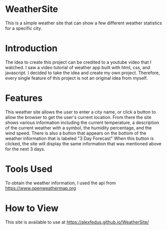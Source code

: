 # WeatherSite

This is a simple weather site that can show a few different  weather statistics for a specific city.

Introduction
============

The idea to create this project can be credited to a youtube video that I watched. I saw a video tutorial of weather app built with html, css, and javascript. I decided to take the idea and create my own project. Therefore, every single feature of this project is not an original idea from myself.

Features
========

This weather site allows the user to enter a city name, or click a button to allow the browser to get the user's current location. From there the site shows various information  including the current temperature, a description of the  current weather with a symbol, the humidity percentage, and  the wind speed. There is also a button that appears on the  bottom of the weather information that is labeled "3 Day  Forecast" When this button is clicked, the site will display  the same information that was mentioned above for the next 3  days.

Tools Used
==========

To obtain the weather information, I used the api from <https://www.openweathermap.org>

How to View
===========

This site is available to use at <https://alexfedus.github.io/WeatherSite/>
